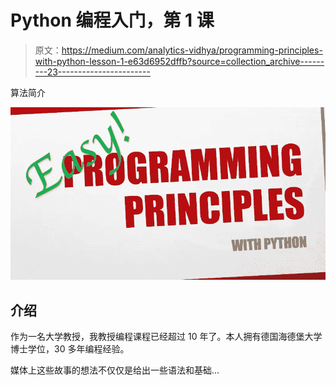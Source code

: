 # Python 编程入门，第 1 课

> 原文：<https://medium.com/analytics-vidhya/programming-principles-with-python-lesson-1-e63d6952dffb?source=collection_archive---------23----------------------->

算法简介

![](img/e672015658056b0116c694cf41631d46.png)

## 介绍

作为一名大学教授，我教授编程课程已经超过 10 年了。本人拥有德国海德堡大学博士学位，30 多年编程经验。

媒体上这些故事的想法不仅仅是给出一些语法和基础…